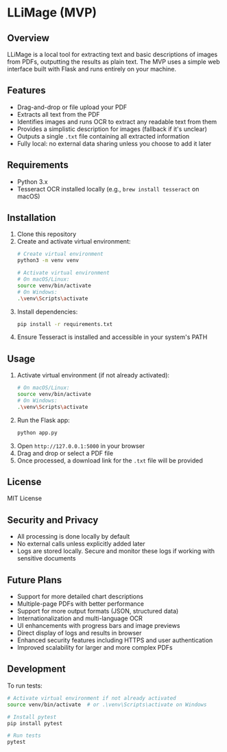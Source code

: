 # LLiMage (MVP)

## Overview
LLiMage is a local tool for extracting text and basic descriptions of images from PDFs, outputting the results as plain text. The MVP uses a simple web interface built with Flask and runs entirely on your machine.

## Features
- Drag-and-drop or file upload your PDF
- Extracts all text from the PDF
- Identifies images and runs OCR to extract any readable text from them
- Provides a simplistic description for images (fallback if it's unclear)
- Outputs a single `.txt` file containing all extracted information
- Fully local: no external data sharing unless you choose to add it later

## Requirements
- Python 3.x
- Tesseract OCR installed locally (e.g., `brew install tesseract` on macOS)

## Installation
1. Clone this repository
2. Create and activate virtual environment:
   ```bash
   # Create virtual environment
   python3 -m venv venv
   
   # Activate virtual environment
   # On macOS/Linux:
   source venv/bin/activate
   # On Windows:
   .\venv\Scripts\activate
   ```
3. Install dependencies:
   ```bash
   pip install -r requirements.txt
   ```
4. Ensure Tesseract is installed and accessible in your system's PATH

## Usage
1. Activate virtual environment (if not already activated):
   ```bash
   # On macOS/Linux:
   source venv/bin/activate
   # On Windows:
   .\venv\Scripts\activate
   ```
2. Run the Flask app:
   ```bash
   python app.py
   ```
3. Open `http://127.0.0.1:5000` in your browser
4. Drag and drop or select a PDF file
5. Once processed, a download link for the `.txt` file will be provided

## License
MIT License

## Security and Privacy
- All processing is done locally by default
- No external calls unless explicitly added later
- Logs are stored locally. Secure and monitor these logs if working with sensitive documents

## Future Plans
- Support for more detailed chart descriptions
- Multiple-page PDFs with better performance
- Support for more output formats (JSON, structured data)
- Internationalization and multi-language OCR
- UI enhancements with progress bars and image previews
- Direct display of logs and results in browser
- Enhanced security features including HTTPS and user authentication
- Improved scalability for larger and more complex PDFs

## Development
To run tests:
```bash
# Activate virtual environment if not already activated
source venv/bin/activate  # or .\venv\Scripts\activate on Windows

# Install pytest
pip install pytest

# Run tests
pytest
